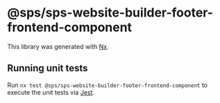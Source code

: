 # @sps/sps-website-builder-footer-frontend-component

This library was generated with [Nx](https://nx.dev).

## Running unit tests

Run `nx test @sps/sps-website-builder-footer-frontend-component` to execute the unit tests via [Jest](https://jestjs.io).

